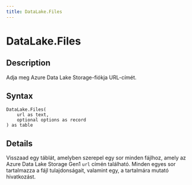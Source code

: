```yaml
---
title: DataLake.Files
---
```


# DataLake.Files


## Description

Adja meg Azure Data Lake Storage-fiókja URL-címét.


## Syntax

```powerquery
DataLake.Files(
    url as text,
    optional options as record
) as table
```


## Details

Visszaad egy táblát, amelyben szerepel egy sor minden fájlhoz, amely az Azure Data Lake Storage Gen1 <code>url</code> címén található. Minden egyes sor tartalmazza a fájl tulajdonságait, valamint egy, a tartalmára mutató hivatkozást.


